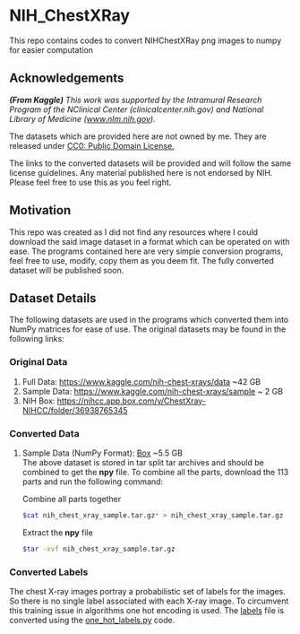 # NIH_ChestXRay
This repo contains codes to convert NIHChestXRay png images to numpy for easier computation

## Acknowledgements 

<i><b>(From Kaggle)</b> This work was supported by the Intramural Research Program of the NClinical Center (clinicalcenter.nih.gov) and National Library of Medicine (www.nlm.nih.gov).</i>

The datasets which are provided here are not owned by me. They are released under <a href=https://creativecommons.org/publicdomain/zero/1.0/>CC0: Public Domain License.</a>

The links to the converted datasets will be provided and will follow the same license guidelines. Any material published here is not endorsed by NIH. Please feel free to use this as you feel right.

## Motivation

This repo was created as I did not find any resources where I could download the said image dataset in a format which can be operated on with ease. The programs contained here are very simple conversion programs, feel free to use, modify, copy them as you deem fit.
The fully converted dataset will be published soon.

## Dataset Details
The following datasets are used in the programs which converted them into NumPy matrices for ease of use. The original datasets may be found in the following links:

### Original Data
1. Full Data:   https://www.kaggle.com/nih-chest-xrays/data                     ~42 GB
2. Sample Data: https://www.kaggle.com/nih-chest-xrays/sample                   ~ 2 GB
3. NIH Box:     https://nihcc.app.box.com/v/ChestXray-NIHCC/folder/36938765345

### Converted Data
1.  Sample Data (NumPy Format): <a href="https://buffalo.app.box.com/s/5qdzwn881ew5bj21kudaw05f6lgibkvn">Box</a>   ~5.5 GB
    <br>The above dataset is stored in tar split tar archives and should be combined to get the <b>npy</b> file. 
    To combine all the parts, download the 113 parts and run the following command:
    
    Combine all parts together
    ``` bash
    $cat nih_chest_xray_sample.tar.gz* > nih_chest_xray_sample.tar.gz
    ```
    Extract the <b>npy</b> file
    ``` bash
    $tar -xvf nih_chest_xray_sample.tar.gz
    ```

### Converted Labels
The chest X-ray images portray a probabilistic set of labels for the images. So there is no single label associated with each X-ray image. To circumvent this training issue in algorithms one hot encoding is used. The <a href="https://github.com/InvisibleNemo/NIH_ChestXRay/tree/master/files/sample_labels.csv">labels</a> file is converted using the <a href="https://github.com/InvisibleNemo/NIH_ChestXRay/tree/master/codes/one_hot_labels.py">one_hot_labels.py</a> code.
